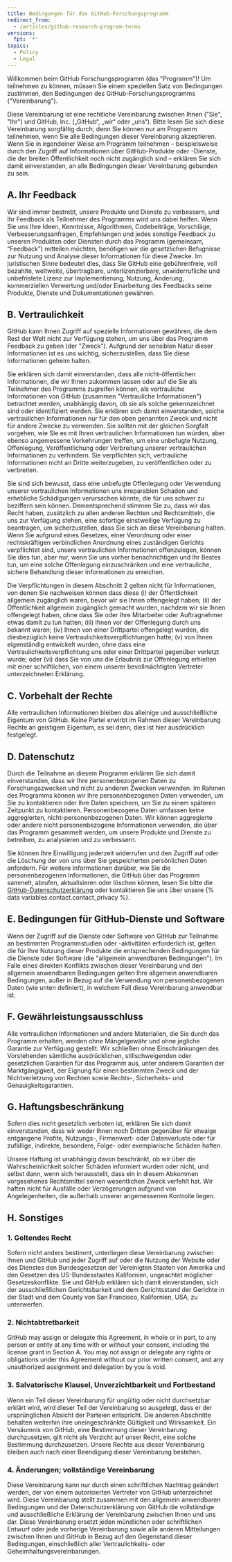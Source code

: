 ```yaml
---
title: Bedingungen für das GitHub-Forschungsprogramm
redirect_from:
  - /articles/github-research-program-terms
versions:
  fpt: '*'
topics:
  - Policy
  - Legal
---
```


Willkommen beim GitHub Forschungsprogramm (das "Programm")! Um teilnehmen zu können, müssen Sie einem speziellen Satz von Bedingungen zustimmen, den Bedingungen des GitHub-Forschungsprogramms ("Vereinbarung").

Diese Vereinbarung ist eine rechtliche Vereinbarung zwischen Ihnen ("Sie", "Ihr") und GitHub, Inc. („GitHub“, „wir“ oder „uns“). Bitte lesen Sie sich diese Vereinbarung sorgfältig durch, denn Sie können nur am Programm teilnehmen, wenn Sie alle Bedingungen dieser Vereinbarung akzeptieren. Wenn Sie in irgendeiner Weise am Programm teilnehmen – beispielsweise durch den Zugriff auf Informationen über GitHub-Produkte oder -Dienste, die der breiten Öffentlichkeit noch nicht zugänglich sind – erklären Sie sich damit einverstanden, an alle Bedingungen dieser Vereinbarung gebunden zu sein.

## A. Ihr Feedback

Wir sind immer bestrebt, unsere Produkte und Dienste zu verbessern, und Ihr Feedback als Teilnehmer des Programms wird uns dabei helfen. Wenn Sie uns Ihre Ideen, Kenntnisse, Algorithmen, Codebeiträge, Vorschläge, Verbesserungsanfragen, Empfehlungen und jedes sonstige Feedback zu unseren Produkten oder Diensten durch das Programm (gemeinsam, “Feedback”) mitteilen möchten, benötigen wir die gesetzlichen Befugnisse zur Nutzung und Analyse dieser Informationen für diese Zwecke. Im juristischen Sinne bedeutet dies, dass Sie GitHub eine gebührenfreie, voll bezahlte, weltweite, übertragbare, unterlizenzierbare, unwiderrufliche und unbefristete Lizenz zur Implementierung, Nutzung, Änderung, kommerziellen Verwertung und/oder Einarbeitung des Feedbacks seine Produkte, Dienste und Dokumentationen gewähren.

## B. Vertraulichkeit

GitHub kann Ihnen Zugriff auf spezielle Informationen gewähren, die dem Rest der Welt nicht zur Verfügung stehen, um uns über das Programm Feedback zu geben (der "Zweck"). Aufgrund der sensiblen Natur dieser Informationen ist es uns wichtig, sicherzustellen, dass Sie diese Informationen geheim halten.

Sie erklären sich damit einverstanden, dass alle nicht-öffentlichen Informationen, die wir Ihnen zukommen lassen oder auf die Sie als Teilnehmer des Programms zugreifen können, als vertrauliche Informationen von GitHub (zusammen "Vertrauliche Informationen") betrachtet werden, unabhängig davon, ob sie als solche gekennzeichnet sind oder identifiziert werden. Sie erklären sich damit einverstanden, solche vertraulichen Informationen nur für den oben genannten Zweck und nicht für andere Zwecke zu verwenden. Sie sollten mit der gleichen Sorgfalt vorgehen, wie Sie es mit Ihren vertraulichen Informationen tun würden, aber ebenso angemessene Vorkehrungen treffen, um eine unbefugte Nutzung, Offenlegung, Veröffentlichung oder Verbreitung unserer vertraulichen Informationen zu verhindern. Sie verpflichten sich, vertrauliche Informationen nicht an Dritte weiterzugeben, zu veröffentlichen oder zu verbreiten.

Sie sind sich bewusst, dass eine unbefugte Offenlegung oder Verwendung unserer vertraulichen Informationen uns irreparablen Schaden und erhebliche Schädigungen verursachen könnte, die für uns schwer zu beziffern sein können. Dementsprechend stimmen Sie zu, dass wir das Recht haben, zusätzlich zu allen anderen Rechten und Rechtsmitteln, die uns zur Verfügung stehen, eine sofortige einstweilige Verfügung zu beantragen, um sicherzustellen, dass Sie sich an diese Vereinbarung halten. Wenn Sie aufgrund eines Gesetzes, einer Verordnung oder einer rechtskräftigen verbindlichen Anordnung eines zuständigen Gerichts verpflichtet sind, unsere vertraulichen Informationen offenzulegen, können Sie dies tun, aber nur, wenn Sie uns vorher benachrichtigen und Ihr Bestes tun, um eine solche Offenlegung einzuschränken und eine vertrauliche, sichere Behandlung dieser Informationen zu erreichen.

Die Verpflichtungen in diesem Abschnitt 2 gelten nicht für Informationen, von denen Sie nachweisen können dass diese (i) der Öffentlichkeit allgemein zugänglich waren, bevor wir sie Ihnen offengelegt haben; (ii) der Öffentlichkeit allgemein zugänglich gemacht wurden, nachdem wir sie Ihnen offengelegt haben, ohne dass Sie oder Ihre Mitarbeiter oder Auftragnehmer etwas damit zu tun hatten; (iii) Ihnen vor der Offenlegung durch uns bekannt waren; (iv) Ihnen von einer Drittpartei offengelegt wurden, die diesbezüglich keine Vertraulichkeitsverpflichtungen hatte; (v) von Ihnen eigenständig entwickelt wurden, ohne dass eine Vertraulichkeitsverpflichtung uns oder einer Drittpartei gegenüber verletzt wurde; oder (vi) dass Sie von uns die Erlaubnis zur Offenlegung erhielten mit einer schriftlichen, von einem unserer bevollmächtigten Vertreter unterzeichneten Erklärung.

## C. Vorbehalt der Rechte

Alle vertraulichen Informationen bleiben das alleinige und ausschließliche Eigentum von GitHub.  Keine Partei erwirbt im Rahmen dieser Vereinbarung Rechte an geistigem Eigentum, es sei denn, dies ist hier ausdrücklich festgelegt.

## D. Datenschutz

Durch die Teilnahme an diesem Programm erklären Sie sich damit einverstanden, dass wir Ihre personenbezogenen Daten zu Forschungszwecken und nicht zu anderen Zwecken verwenden. Im Rahmen des Programms können wir Ihre personenbezogenen Daten verwenden, um Sie zu kontaktieren oder Ihre Daten speichern, um Sie zu einem späteren Zeitpunkt zu kontaktieren. Personenbezogene Daten umfassen keine aggregierten, nicht-personenbezogenen Daten. Wir können aggregierte oder andere nicht personenbezogene Informationen verwenden, die über das Programm gesammelt werden, um unsere Produkte und Dienste zu betreiben, zu analysieren und zu verbessern.

Sie können Ihre Einwilligung jederzeit widerrufen und den Zugriff auf oder die Löschung der von uns über Sie gespeicherten persönlichen Daten anfordern. Für weitere Informationen darüber, wie Sie die personenbezogenen Informationen, die GitHub über das Programm sammelt, abrufen, aktualisieren oder löschen können, lesen Sie bitte die [GitHub-Datenschutzerklärung](/articles/github-privacy-statement/) oder kontaktieren Sie uns über unsere {% data variables.contact.contact_privacy %}.

## E. Bedingungen für GitHub-Dienste und Software

Wenn der Zugriff auf die Dienste oder Software von GitHub zur Teilnahme an bestimmten Programmstudien oder -aktivitäten erforderlich ist, gelten die für Ihre Nutzung dieser Produkte die entsprechenden Bedingungen für die Dienste oder Software (die "allgemein anwendbaren Bedingungen"). Im Falle eines direkten Konflikts zwischen dieser Vereinbarung und den allgemein anwendbaren Bedingungen gelten Ihre allgemein anwendbaren Bedingungen, außer in Bezug auf die Verwendung von personenbezogenen Daten (wie unten definiert), in welchem Fall diese Vereinbarung anwendbar ist.

## F. Gewährleistungsausschluss

Alle vertraulichen Informationen und andere Materialien, die Sie durch das Programm erhalten, werden ohne Mängelgewähr und ohne jegliche Garantie zur Verfügung gestellt. Wir schließen ohne Einschränkungen des Vorstehenden sämtliche ausdrücklichen, stillschweigenden oder gesetzlichen Garantien für das Programm aus, unter anderem Garantien der Marktgängigkeit, der Eignung für einen bestimmten Zweck und der Nichtverletzung von Rechten sowie Rechts-, Sicherheits- und Genauigkeitsgarantien.

## G. Haftungsbeschränkung

Sofern dies nicht gesetzlich verboten ist, erklären Sie sich damit einverstanden, dass wir weder Ihnen noch Dritten gegenüber für etwaige entgangene Profite, Nutzungs-, Firmenwert- oder Datenverluste oder für zufällige, indirekte, besondere, Folge- oder exemplarische Schäden haften.

Unsere Haftung ist unabhängig davon beschränkt, ob wir über die Wahrscheinlichkeit solcher Schäden informiert wurden oder nicht, und selbst dann, wenn sich herausstellt, dass ein in diesem Abkommen vorgesehenes Rechtsmittel seinen wesentlichen Zweck verfehlt hat. Wir haften nicht für Ausfälle oder Verzögerungen aufgrund von Angelegenheiten, die außerhalb unserer angemessenen Kontrolle liegen.

## H. Sonstiges

### 1. Geltendes Recht
Sofern nicht anders bestimmt, unterliegen diese Vereinbarung zwischen Ihnen und GitHub und jeder Zugriff auf oder die Nutzung der Website oder des Dienstes den Bundesgesetzen der Vereinigten Staaten von Amerika und den Gesetzen des US-Bundesstaates Kalifornien, ungeachtet möglicher Gesetzeskonflikte. Sie und GitHub erklären sich damit einverstanden, sich der ausschließlichen Gerichtsbarkeit und dem Gerichtsstand der Gerichte in der Stadt und dem County von San Francisco, Kalifornien, USA, zu unterwerfen.

### 2. Nichtabtretbarkeit
GitHub may assign or delegate this Agreement, in whole or in part, to any person or entity at any time with or without your consent, including the license grant in Section A. You may not assign or delegate any rights or obligations under this Agreement without our prior written consent, and any unauthorized assignment and delegation by you is void.

### 3. Salvatorische Klausel, Unverzichtbarkeit und Fortbestand
Wenn ein Teil dieser Vereinbarung für ungültig oder nicht durchsetzbar erklärt wird, wird dieser Teil der Vereinbarung so ausgelegt, dass er der ursprünglichen Absicht der Parteien entspricht. Die anderen Abschnitte behalten weiterhin ihre uneingeschränkte Gültigkeit und Wirksamkeit. Ein Versäumnis von GitHub, eine Bestimmung dieser Vereinbarung durchzusetzen, gilt nicht als Verzicht auf unser Recht, eine solche Bestimmung durchzusetzen. Unsere Rechte aus dieser Vereinbarung bleiben auch nach einer Beendigung dieser Vereinbarung bestehen.

### 4. Änderungen; vollständige Vereinbarung
Diese Vereinbarung kann nur durch einen schriftlichen Nachtrag geändert werden, der von einem autorisierten Vertreter von GitHub unterzeichnet wird. Diese Vereinbarung stellt zusammen mit den allgemein anwendbaren Bedingungen und der Datenschutzerklärung von GitHub die vollständige und ausschließliche Erklärung der Vereinbarung zwischen Ihnen und uns dar. Diese Vereinbarung ersetzt jeden mündlichen oder schriftlichen Entwurf oder jede vorherige Vereinbarung sowie alle anderen Mitteilungen zwischen Ihnen und GitHub in Bezug auf den Gegenstand dieser Bedingungen, einschließlich aller Vertraulichkeits- oder Geheimhaltungsvereinbarungen.
